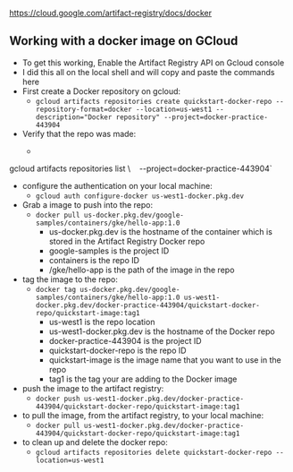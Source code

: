 
https://cloud.google.com/artifact-registry/docs/docker


## Working with a docker image on GCloud
- To get this working, Enable the Artifact Registry API on Gcloud console
- I did this all on the local shell and will copy and paste the commands here
- First create a Docker repository on gcloud:
	- `gcloud artifacts repositories create quickstart-docker-repo --repository-format=docker --location=us-west1 --description="Docker repository" --project=docker-practice-443904`
- Verify that the repo was made:
	- ````
gcloud artifacts repositories list \    --project=docker-practice-443904`

- configure the authentication on your local machine:
	- `gcloud auth configure-docker us-west1-docker.pkg.dev`
- Grab a image to push into the repo:
	- `docker pull us-docker.pkg.dev/google-samples/containers/gke/hello-app:1.0`
		- us-docker.pkg.dev is the hostname of the container which is stored in the Artifact Registry Docker repo
		- google-samples is the project ID
		- containers is the repo ID
		- /gke/hello-app is the path of the image in the repo
- tag the image to the repo:
	- `docker tag us-docker.pkg.dev/google-samples/containers/gke/hello-app:1.0 us-west1-docker.pkg.dev/docker-practice-443904/quickstart-docker-repo/quickstart-image:tag1`
		- us-west1 is the repo location
		- us-west1-docker.pkg.dev is the hostname of the Docker repo
		- docker-practice-443904 is the project ID
		- quickstart-docker-repo is the repo ID
		- quickstart-image is the image name that you want to use in the repo
		- tag1 is the tag your are adding to the Docker image
- push the image to the artifact registry:
	- `docker push us-west1-docker.pkg.dev/docker-practice-443904/quickstart-docker-repo/quickstart-image:tag1`
- to pull the image, from the artifact registry, to your local machine:
	- `docker pull us-west1-docker.pkg.dev/docker-practice-443904/quickstart-docker-repo/quickstart-image:tag1`
- to clean up and delete the docker repo:
	- `gcloud artifacts repositories delete quickstart-docker-repo --location=us-west1`